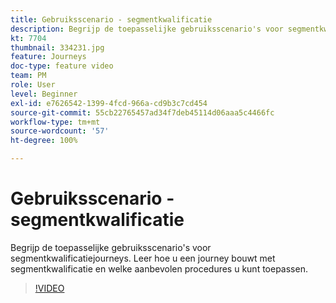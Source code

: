 ```yaml
---
title: Gebruiksscenario - segmentkwalificatie
description: Begrijp de toepasselijke gebruiksscenario's voor segmentkwalificatiejourneys. Leer hoe u een journey bouwt met segmentkwalificatie en welke aanbevolen procedures u kunt toepassen.
kt: 7704
thumbnail: 334231.jpg
feature: Journeys
doc-type: feature video
team: PM
role: User
level: Beginner
exl-id: e7626542-1399-4fcd-966a-cd9b3c7cd454
source-git-commit: 55cb22765457ad34f7deb45114d06aaa5c4466fc
workflow-type: tm+mt
source-wordcount: '57'
ht-degree: 100%

---
```


# Gebruiksscenario - segmentkwalificatie

Begrijp de toepasselijke gebruiksscenario&#39;s voor segmentkwalificatiejourneys. Leer hoe u een journey bouwt met segmentkwalificatie en welke aanbevolen procedures u kunt toepassen.

>[!VIDEO](https://video.tv.adobe.com/v/334231?quality=12)
